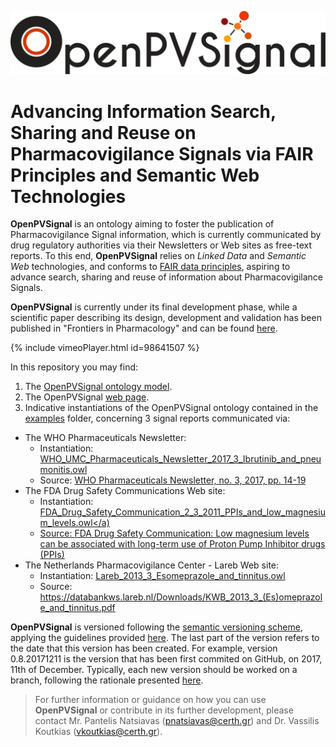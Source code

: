 <!---<img src="https://github.com/inab-certh/OpenPVSignal/blob/master/logo.png" width="195" height="88">--->
![](./logo_small.png)

# Advancing Information Search, Sharing and Reuse on Pharmacovigilance Signals via FAIR Principles and Semantic Web Technologies

**OpenPVSignal** is an ontology aiming to foster the publication of Pharmacovigilance Signal information, which is currently communicated by drug regulatory authorities via their Newsletters or Web sites as free-text reports. To this end, **OpenPVSignal** relies on *Linked Data* and *Semantic Web* technologies, and conforms to <a href="https://www.force11.org/group/fairgroup/fairprinciples" target="_blank">FAIR data principles</a>, aspiring to advance search, sharing and reuse of information about Pharmacovigilance Signals.

**OpenPVSignal** is currently under its final development phase, while a scientific paper describing its design, development and validation has been published in "Frontiers in Pharmacology" and can be found <a href="https://www.frontiersin.org/articles/10.3389/fphar.2018.00609/full" target="_blank">here</a>.

{% include vimeoPlayer.html id=98641507 %}

In this repository you may find:
1. The <a href="OpenPVSignal.owl" target="_blank">OpenPVSignal ontology model</a>.
2. The OpenPVSignal <a href="https://inab-certh.github.io/OpenPVSignal/" target="_blank">web page</a>.
3. Indicative instantiations of the OpenPVSignal ontology contained in the <a href="examples" target="_blank">examples</a> folder, concerning 3 signal reports communicated via:
- The WHO Pharmaceuticals Newsletter:
  - Instantiation: <a href="examples/WHO_UMC_Pharmaceuticals_Newsletter_2017_3_Ibrutinib_and_pneumonitis.owl" target="_blank">WHO_UMC_Pharmaceuticals_Newsletter_2017_3_Ibrutinib_and_pneumonitis.owl</a>
  - Source: <a href="http://apps.who.int/iris/bitstream/10665/258799/1/WPN-2017-03-eng.pdf?ua=1" target="_blank">WHO Pharmaceuticals Newsletter, no. 3, 2017, pp. 14-19</a>
- The FDA Drug Safety Communications Web site:
  - Instantiation: <a href="examples/FDA_Drug_Safety_Communication_2_3_2011_PPIs_and_low_magnesium_levels.owl" target="_blank">FDA_Drug_Safety_Communication_2_3_2011_PPIs_and_low_magnesium_levels.owl</a)
  - Source: <a href="https://www.fda.gov/Drugs/DrugSafety/ucm245011.htm" target="_blank">FDA Drug Safety Communication: Low magnesium levels can be associated with long-term use of Proton Pump Inhibitor drugs (PPIs)</a>
- The Netherlands Pharmacovigilance Center - Lareb Web site:
  - Instantiation: <a href="examples/Lareb_2013_3_Esomeprazole_and_tinnitus.owl" target="_blank">Lareb_2013_3_Esomeprazole_and_tinnitus.owl</a>
  - Source: <a href="https://databankws.lareb.nl/Downloads/KWB_2013_3_(Es)omeprazole_and_tinnitus.pdf" target="_blank">https://databankws.lareb.nl/Downloads/KWB_2013_3_(Es)omeprazole_and_tinnitus.pdf</a>

**OpenPVSignal** is versioned following the <a href="https://semver.org/" target="_blank">semantic versioning scheme</a>, applying the guidelines provided <a href="https://github.com/dbrock/semver-howto/blob/master/README.md" target="_blank">here</a>. The last part of the version refers to the date that this version has been created. For example, version 0.8.20171211 is the version that has been first commited on GitHub, on 2017, 11th of December. Typically, each new version should be worked on a branch, following the rationale presented <a href="http://nvie.com/posts/a-successful-git-branching-model/" target="_blank">here</a>.

> For further information or guidance on how you can use **OpenPVSignal** or contribute in its further development, please contact Mr. Pantelis Natsiavas (pnatsiavas@certh.gr) and Dr. Vassilis Koutkias (vkoutkias@certh.gr).
